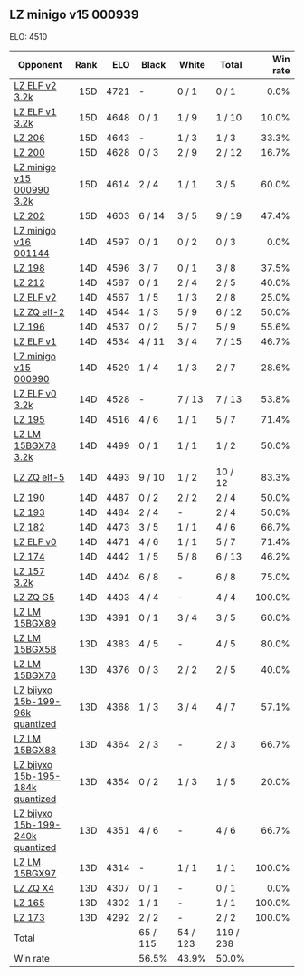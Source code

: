 ## LZ minigo v15 000939 ##

ELO: 4510

Opponent | Rank | ELO | Black | White | Total | Win rate
---------|-----:|----:|-------|-------|-------|-------:
[LZ ELF v2 3.2k](LZ%20ELF%20v2%203.2k.md) | 15D | 4721 | - | 0 / 1 | 0 / 1 | 0.0%
[LZ ELF v1 3.2k](LZ%20ELF%20v1%203.2k.md) | 15D | 4648 | 0 / 1 | 1 / 9 | 1 / 10 | 10.0%
[LZ 206](LZ%20206.md) | 15D | 4643 | - | 1 / 3 | 1 / 3 | 33.3%
[LZ 200](LZ%20200.md) | 15D | 4628 | 0 / 3 | 2 / 9 | 2 / 12 | 16.7%
[LZ minigo v15 000990 3.2k](LZ%20minigo%20v15%20000990%203.2k.md) | 15D | 4614 | 2 / 4 | 1 / 1 | 3 / 5 | 60.0%
[LZ 202](LZ%20202.md) | 15D | 4603 | 6 / 14 | 3 / 5 | 9 / 19 | 47.4%
[LZ minigo v16 001144](LZ%20minigo%20v16%20001144.md) | 14D | 4597 | 0 / 1 | 0 / 2 | 0 / 3 | 0.0%
[LZ 198](LZ%20198.md) | 14D | 4596 | 3 / 7 | 0 / 1 | 3 / 8 | 37.5%
[LZ 212](LZ%20212.md) | 14D | 4587 | 0 / 1 | 2 / 4 | 2 / 5 | 40.0%
[LZ ELF v2](LZ%20ELF%20v2.md) | 14D | 4567 | 1 / 5 | 1 / 3 | 2 / 8 | 25.0%
[LZ ZQ elf-2](LZ%20ZQ%20elf-2.md) | 14D | 4544 | 1 / 3 | 5 / 9 | 6 / 12 | 50.0%
[LZ 196](LZ%20196.md) | 14D | 4537 | 0 / 2 | 5 / 7 | 5 / 9 | 55.6%
[LZ ELF v1](LZ%20ELF%20v1.md) | 14D | 4534 | 4 / 11 | 3 / 4 | 7 / 15 | 46.7%
[LZ minigo v15 000990](LZ%20minigo%20v15%20000990.md) | 14D | 4529 | 1 / 4 | 1 / 3 | 2 / 7 | 28.6%
[LZ ELF v0 3.2k](LZ%20ELF%20v0%203.2k.md) | 14D | 4528 | - | 7 / 13 | 7 / 13 | 53.8%
[LZ 195](LZ%20195.md) | 14D | 4516 | 4 / 6 | 1 / 1 | 5 / 7 | 71.4%
[LZ LM 15BGX78 3.2k](LZ%20LM%2015BGX78%203.2k.md) | 14D | 4499 | 0 / 1 | 1 / 1 | 1 / 2 | 50.0%
[LZ ZQ elf-5](LZ%20ZQ%20elf-5.md) | 14D | 4493 | 9 / 10 | 1 / 2 | 10 / 12 | 83.3%
[LZ 190](LZ%20190.md) | 14D | 4487 | 0 / 2 | 2 / 2 | 2 / 4 | 50.0%
[LZ 193](LZ%20193.md) | 14D | 4484 | 2 / 4 | - | 2 / 4 | 50.0%
[LZ 182](LZ%20182.md) | 14D | 4473 | 3 / 5 | 1 / 1 | 4 / 6 | 66.7%
[LZ ELF v0](LZ%20ELF%20v0.md) | 14D | 4471 | 4 / 6 | 1 / 1 | 5 / 7 | 71.4%
[LZ 174](LZ%20174.md) | 14D | 4442 | 1 / 5 | 5 / 8 | 6 / 13 | 46.2%
[LZ 157 3.2k](LZ%20157%203.2k.md) | 14D | 4404 | 6 / 8 | - | 6 / 8 | 75.0%
[LZ ZQ G5](LZ%20ZQ%20G5.md) | 14D | 4403 | 4 / 4 | - | 4 / 4 | 100.0%
[LZ LM 15BGX89](LZ%20LM%2015BGX89.md) | 13D | 4391 | 0 / 1 | 3 / 4 | 3 / 5 | 60.0%
[LZ LM 15BGX5B](LZ%20LM%2015BGX5B.md) | 13D | 4383 | 4 / 5 | - | 4 / 5 | 80.0%
[LZ LM 15BGX78](LZ%20LM%2015BGX78.md) | 13D | 4376 | 0 / 3 | 2 / 2 | 2 / 5 | 40.0%
[LZ bjiyxo 15b-199-96k quantized](LZ%20bjiyxo%2015b-199-96k%20quantized.md) | 13D | 4368 | 1 / 3 | 3 / 4 | 4 / 7 | 57.1%
[LZ LM 15BGX88](LZ%20LM%2015BGX88.md) | 13D | 4364 | 2 / 3 | - | 2 / 3 | 66.7%
[LZ bjiyxo 15b-195-184k quantized](LZ%20bjiyxo%2015b-195-184k%20quantized.md) | 13D | 4354 | 0 / 2 | 1 / 3 | 1 / 5 | 20.0%
[LZ bjiyxo 15b-199-240k quantized](LZ%20bjiyxo%2015b-199-240k%20quantized.md) | 13D | 4351 | 4 / 6 | - | 4 / 6 | 66.7%
[LZ LM 15BGX97](LZ%20LM%2015BGX97.md) | 13D | 4314 | - | 1 / 1 | 1 / 1 | 100.0%
[LZ ZQ X4](LZ%20ZQ%20X4.md) | 13D | 4307 | 0 / 1 | - | 0 / 1 | 0.0%
[LZ 165](LZ%20165.md) | 13D | 4302 | 1 / 1 | - | 1 / 1 | 100.0%
[LZ 173](LZ%20173.md) | 13D | 4292 | 2 / 2 | - | 2 / 2 | 100.0%
Total | | | 65 / 115 | 54 / 123 | 119 / 238 | 
Win rate| | | 56.5% | 43.9% | 50.0% | 
